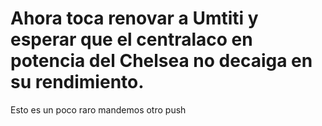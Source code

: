 # Ahora toca renovar a Umtiti y esperar que el centralaco en potencia del Chelsea no decaiga en su rendimiento.

Esto es un poco raro mandemos otro push
